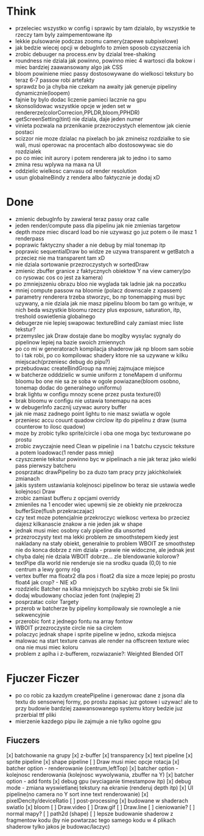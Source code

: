 # Think

- przeleciec wszystko w config i sprawic by tam dzialalo, by wszystkie te rzeczy tam byly zaimpementowane itp
- lekkie pulsowanie podczas zoomu camery(zapewe subpixelowe)
- jak bedzie wiecej opcji w debugInfo to zmien sposob czyszczenia ich
- zrobic debuuger na process.env by dzialal tree-shaking
- roundness nie dziala jak powinno, powinno miec 4 wartosci dla bokow i miec bardziej zaawansowany algo jak CSS
- bloom powiniene miec passy dostosowywane do wielkosci tekstury bo teraz 6-7 passow robi artefakty
- sprawdz bo ja chyba nie czekam na awaity jak generuje pipeliny dynamicznie(loopem)
- fajnie by bylo dodac liczenie pamieci lacznie na gpu
- skonsolidowac wszystkie opcje w jeden set w rendererze(colorCorrecion,PPLDR,bloom,PPHDR)
- getScreenSetting(tint) nie dziala, daje jeden numer
- vinieta pozwala na przenikanie przezroczystych elementow jak cienie postaci
- scizzor nie moze dzialac na pixelach bo jak zmineisz rozdzialke to sie wali, musi operowac na procentach albo dostosowywac sie do rozdzialek
- po co miec init aurory i potem renderera jak to jedno i to samo
- zmina resu wplywa na maxa na UI
- oddzielic wielkosc canvasu od render resolution
- usun globalneBindy z rendera albo faktycznie je dodaj xD

# Done

- zmienic debugInfo by zawieral teraz passy oraz calle
- jeden render/compute pass dla pipelinu jak nie zmienias targetow
- depth moze miec discard load bo nie uzywasz go juz potem o ile masz 1 renderpass
- poprawic faktyczny shader a nie debug by mial tonemap itp
- poprawic sequentialDraw bo widze ze uzywa transparent w getBatch a przeciez nie ma transparent tam xD
- nie dziala sortowanie przezroczystych w sortedDraw
- zmienic zbuffer granice z faktycznych obiektow Y na view camery(po co rysowac cos co jest za kamera)
- po zmniejszeniu obrazu bloo nie wyglada tak ladnie jak na poczatku
- mniej compute passow na bloomie (polacz downscale z xpassem)
- parametry renderera trzeba stworzyc, bo np tonemapping musi byc uzywany, a nie dziala jak nie masz pipelinu bloom bo tam go writuje, w nich beda wszystkie bloomu rzeczy plus exposure, saturation, itp, treshold oswietlenia globalnego
- debugerze nie lepiej swapowac textureBind caly zamiast miec liste tekstur?
- przemyslec jak Draw dostaje dane bo moglby wysylac sygnaly do pipelinow lepiej na bazie swoich zmiennych
- po co mi w generatorach kompilacja shaderow jak np bloom sam sobie to i tak robi, po co kompilowac shadery ktore nie sa uzywane w kilku miejscach(przeniesc debug do pipu?)
- przebudowac createBindGroup na mniej zajmujace miejsce
- w batcherze odddzielic w sumie uniform z toneMapem d uniformu bloomu bo one nie sa ze soba w ogole powiazane(bloom osobno, tonemap dodac do generalnego uniformu)
- brak lightu w configu mnozy scene przez pusta texture(0)
- brak bloomu w configu nie ustawia tonemapu na aces
- w debugerInfo zacznij uzywac aurory buffer
- jak nie masz zadnego point lightu to nie masz swiatla w ogole
- przeniesc accu couunt quadow circlow itp do pipelinu z draw (suma counterow to ilosc quadow)
- moze by zrobic tylko sprite/circle i oba one moga byc texturowane po prostu
- zrobic zwyczajnie need Clean w pipelinie i na 1 batchu czyscic teksture a potem loadowac(1 render pass mniej)
- czyszczenie tekstur powinno byc w pipelinach a nie jak teraz jako wielki pass pierwszy batcheru
- posprzatac drawPipeliny bo za duzo tam pracy przy jakichkolwiek zmianach
- jakis system ustawiania kolejnosci pipelinow bo teraz sie ustawia wedle kolejnosci Draw
- zrobic zamiast bufferu z opcjami overridy
- zmieniles na 1 encoder wiec upewnij sie ze obiekty nie przekrocza bufferSize(flush przekraczajac)
- czy text moze potencjalnie przekroczyc wielkosc vertexa bo przeciez dajesz kilkanascie znakow a nie jeden jak w shape
- jednak musi miec osobny caly pipeline dla unsorted
- przezroczysty text ma lekki problem ze smoothstepem kiedy jest nakladany na stały obiekt, generalnie to problem WBOIT ze smoothstep nie do konca dobrze z nim dziala - prawie nie widoczne, ale jednak jest
- chyba dalej nie dziala WBOIT dobrze... zle blendowanie kolorow?
- textPipe dla world nie renderuje sie na srodku quada (0,0) to nie centrum a lewy gorny róg
- vertex buffer ma floatx2 dla pos i float2 dla size a moze lepiej po prostu float4 jak crop? - NIE xD
- rozdzielic Batcher na kilka mniejszych bo szybko zrobi sie 5k linii
- dodaj wbudowany chociaz jeden font (najlepiej 2)
- posprzatac color Targety
- przerob w batcherze by pipeliny kompilowaly sie rownolegle a nie sekwencyjnie
- przerobic font z jednego fontu na array fontow
- WBOIT przezroczyste circle nie sa circlem
- polaczyc jednak shape i sprite pipeline w jedno, szkoda miejsca
- malowac na start texture canvas ale render na offscreen texture wiec ona nie musi miec koloru
- problem z aplha i z-bufferem, rozwiazanie?: Weighted Blended OIT

# Fjuczer Ficzer

- po co robic za kazdym createPipeline i generowac dane z jsona dla textu do sensownej formy, po prostu zapisac juz gotowe i uzywac! ale to przy budowie bardziej zaawansowanego systemu ktory bedzie juz przerbial ttf pliki
- mierzenie kazdego pipu ile zajmuje a nie tylko ogolne gpu

## Fiuczers

[x] batchowanie na grupy
[x] z-buffer
[x] transparency
[x] text pipeline
[x] sprite pipeline
[x] shape pipeline
[ ] Draw musi miec opcje rotacja
[x] batcher option - renderowanie (centrum,leftTop)
[x] batcher option - kolejnosc renderowania (kolejnosc wywolywania, zbuffer na Y)
[x] batcher option - add fonts
[x] debug gpu (wyciaganie timestampow itp)
[x] debug mode - zmiana wyswietlanej tekstury na ekranie (renderuj depth itp)
[x] UI pipeline(no camera no Y sort inne text renderowanie)
[x] pixelDencity/deviceRatio
[ ] post-processing
[x] budowane w shaderach swiatlo
[x] bloom
[ ] Draw.video
[ ] Draw.gif
[ ] Draw.line
[ ] cieniowanie?
[ ] normal mapy?
[ ] path2d (shape)
[ ] lepsze budowanie shaderow z fragmentow kodu (by nie powtarzac tego samego kodu w 4 plikach shaderow tylko jakos je budowac/laczyc)
